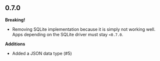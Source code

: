 ## 0.7.0

**Breaking!**
* Removing SQLite implementation because it is simply not working well. Apps depending on the
  SQLite driver must stay `<0.7.0`.

**Additions**
* Added a JSON data type (#5)
